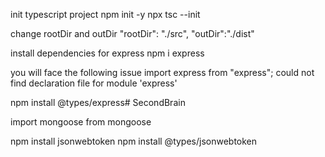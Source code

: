 init typescript project 
npm init -y 
npx tsc --init 

change rootDir and outDir
"rootDir": "./src",
"outDir":"./dist"

install dependencies for express
npm i express

you will face the following issue 
import express from "express";
could not find declaration file for module 'express'

npm install @types/express# SecondBrain

import mongoose from mongoose

npm install jsonwebtoken
npm install @types/jsonwebtoken